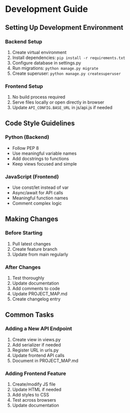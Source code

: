 # Development Guide

## Setting Up Development Environment

### Backend Setup
1. Create virtual environment
2. Install dependencies: `pip install -r requirements.txt`
3. Configure database in settings.py
4. Run migrations: `python manage.py migrate`
5. Create superuser: `python manage.py createsuperuser`

### Frontend Setup
1. No build process required
2. Serve files locally or open directly in browser
3. Update `API_CONFIG.BASE_URL` in js/api.js if needed

## Code Style Guidelines

### Python (Backend)
- Follow PEP 8
- Use meaningful variable names
- Add docstrings to functions
- Keep views focused and simple

### JavaScript (Frontend)
- Use const/let instead of var
- Async/await for API calls
- Meaningful function names
- Comment complex logic

## Making Changes

### Before Starting
1. Pull latest changes
2. Create feature branch
3. Update from main regularly

### After Changes
1. Test thoroughly
2. Update documentation
3. Add comments to code
4. Update PROJECT_MAP.md
5. Create changelog entry

## Common Tasks

### Adding a New API Endpoint
1. Create view in views.py
2. Add serializer if needed
3. Register URL in urls.py
4. Update frontend API calls
5. Document in PROJECT_MAP.md

### Adding Frontend Feature
1. Create/modify JS file
2. Update HTML if needed
3. Add styles to CSS
4. Test across browsers
5. Update documentation
